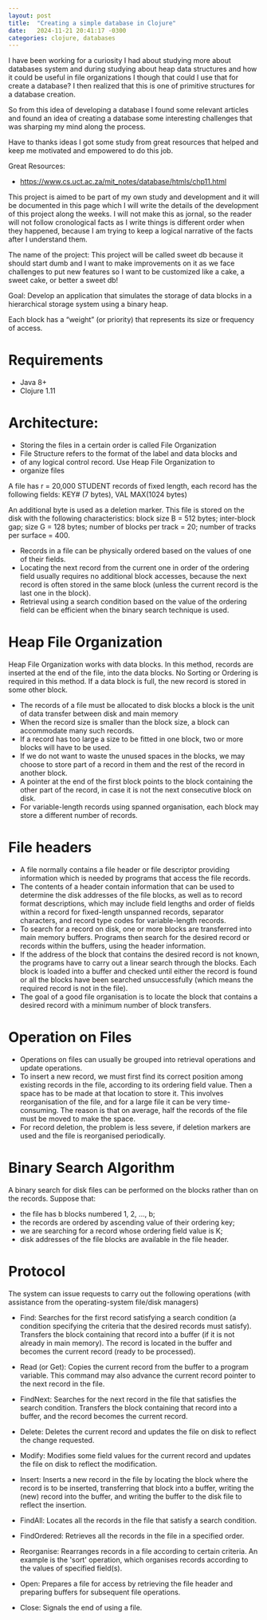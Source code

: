 ```yaml
---
layout: post
title:  "Creating a simple database in Clojure"
date:   2024-11-21 20:41:17 -0300
categories: clojure, databases
---
```


I have been working for a curiosity I had about studying more about databases system
and during studying about heap data structures and how it could be useful in file organizations
I though that could I use that for create a database? I then realized that this is one of primitive
structures for a database creation.

So from this idea of developing a database I found some relevant articles and found an idea of creating
a database some interesting challenges that was sharping my mind along the process.

Have to thanks ideas I got some study from great resources that helped and keep me motivated and empowered
to do this job.

Great Resources:
- https://www.cs.uct.ac.za/mit_notes/database/htmls/chp11.html


This project is aimed to be part of my own study and development and it will be documented in this page
which I will write the details of the development of this project along the weeks. I will not make this
as jornal, so the reader will not follow cronological facts as I write things is different order when they happened,
because I am trying to keep a logical narrative of the facts after I understand them.

The name of the project: This project will be called sweet db because it should start dumb and I want to
make improvements on it as we face challenges to put new features so I want to be customized like a cake,
a sweet cake, or better a sweet db! 

Goal: Develop an application that simulates the storage of data
blocks in a hierarchical storage system using a binary heap.

Each block has a “weight” (or priority) that represents its size or
frequency of access.


# Requirements
- Java 8+
- Clojure 1.11

# Architecture:

- Storing the files in a certain order is called File Organization
- File Structure refers to the format of the label and data blocks and
- of any logical control record.  Use Heap File Organization to
- organize files

A file has r = 20,000 STUDENT records of fixed length, each record has
the following fields: KEY# (7 bytes), VAL MAX(1024 bytes)

An additional byte is used as a deletion marker.
This file is stored on the disk with the following characteristics:
block size B = 512 bytes; inter-block gap; size G = 128 bytes;
number of blocks per track = 20; number of tracks
per surface = 400.

- Records in a file can be physically ordered based on the values of
  one of their fields.
- Locating the next record from the current one in order of the
  ordering field usually requires no additional block accesses,
  because the next record is often stored in the same block (unless
  the current record is the last one in the block).
- Retrieval using a search condition based on the value of the
  ordering field can be efficient when the binary search technique is
  used.

# Heap File Organization

Heap File Organization works with data blocks. In this method, records
are inserted at the end of the file, into the data blocks. No Sorting
or Ordering is required in this method. If a data block is full, the
new record is stored in some other block.

- The records of a file must be allocated to disk blocks a block is
 the unit of data transfer between disk and main memory
- When the record size is smaller than the block size, a block can
  accommodate many such records.
- If a record has too large a size to be fitted in one block, two or
  more blocks will have to be used.
- If we do not want to waste the unused spaces in the blocks, we may
  choose to store part of a record in them and the rest of the record
  in another block.
- A pointer at the end of the first block points to the block
  containing the other part of the record, in case it is not the next
  consecutive block on disk.
- For variable-length records using spanned organisation, each block
  may store a different number of records.

# File headers

- A file normally contains a file header or file descriptor providing
  information which is needed by programs that access the file
  records.
- The contents of a header contain information that can be used to
  determine the disk addresses of the file blocks, as well as to
  record format descriptions, which may include field lengths and
  order of fields within a record for fixed-length unspanned records,
  separator characters, and record type codes for variable-length
  records.
- To search for a record on disk, one or more blocks are transferred
  into main memory buffers. Programs then search for the desired
  record or records within the buffers, using the header information.
- If the address of the block that contains the desired record is not
  known, the programs have to carry out a linear search through the
  blocks. Each block is loaded into a buffer and checked until either
  the record is found or all the blocks have been searched
  unsuccessfully (which means the required record is not in the file).
- The goal of a good file organisation is to locate the block that
  contains a desired record with a minimum number of block transfers.

# Operation on Files

- Operations on files can usually be grouped into retrieval operations
  and update operations.
- To insert a new record, we must first find its correct position
  among existing records in the file, according to its ordering field
  value. Then a space has to be made at that location to store it. This
  involves reorganisation of the file, and for a large file it can be
  very time-consuming. The reason is that on average, half the records
  of the file must be moved to make the space.
- For record deletion, the problem is less severe, if deletion markers
  are used and the file is reorganised periodically.


# Binary Search Algorithm

A binary search for disk files can be performed on the blocks rather
than on the records. Suppose that:

- the file has b blocks numbered 1, 2, ..., b;
- the records are ordered by ascending value of their ordering key;
- we are searching for a record whose ordering field value is K;
- disk addresses of the file blocks are available in the file header.


# Protocol

The system can issue requests to carry out the following operations
(with assistance from the operating-system file/disk managers)

- Find: Searches for the first record satisfying a search condition (a
  condition specifying the criteria that the desired records must
  satisfy). Transfers the block containing that record into a buffer
  (if it is not already in main memory). The record is located in the
  buffer and becomes the current record (ready to be processed).

- Read (or Get): Copies the current record from the buffer to a
  program variable. This command may also advance the current record
  pointer to the next record in the file.

- FindNext: Searches for the next record in the file that satisfies
  the search condition. Transfers the block containing that record
  into a buffer, and the record becomes the current record.

- Delete: Deletes the current record and updates the file on disk to
  reflect the change requested.

- Modify: Modifies some field values for the current record and
  updates the file on disk to reflect the modification.

- Insert: Inserts a new record in the file by locating the block where
  the record is to be inserted, transferring that block into a buffer,
  writing the (new) record into the buffer, and writing the buffer to
  the disk file to reflect the insertion.

- FindAll: Locates all the records in the file that satisfy a search
  condition.

- FindOrdered: Retrieves all the records in the file in a specified
  order.

- Reorganise: Rearranges records in a file according to certain
  criteria. An example is the 'sort' operation, which organises
  records according to the values of specified field(s).

- Open: Prepares a file for access by retrieving the file header and
  preparing buffers for subsequent file operations.

- Close: Signals the end of using a file.